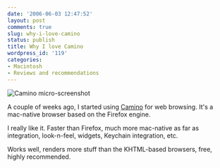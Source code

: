 ```yaml
---
date: '2006-06-03 12:47:52'
layout: post
comments: true
slug: why-i-love-camino
status: publish
title: Why I love Camino
wordpress_id: '119'
categories:
- Macintosh
- Reviews and recommendations
---
```


![Camino micro-screenshot](http://www.caminobrowser.org/images/features/features_tabs.jpg)

A couple of weeks ago, I started using [Camino](http://www.mozilla.org/projects/camino/) for web browsing. It's a mac-native browser based on the Firefox engine.

I really like it. Faster than Firefox, much more mac-native as far as integration, look-n-feel, widgets, Keychain integration, etc. 

Works well, renders more stuff than the KHTML-based browsers, free, highly recommended.
